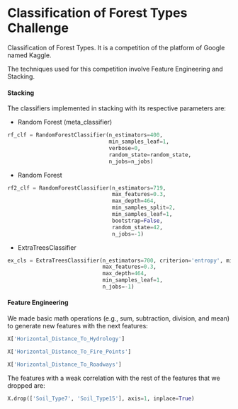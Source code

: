 # Classification of Forest Types Challenge
Classification of Forest Types. It is a competition of the platform of Google named Kaggle. 

The techniques used for this competition involve Feature Engineering and Stacking. 

#### Stacking

The classifiers implemented in stacking with its respective parameters  are:

* Random Forest (meta_classifier)
```python
rf_clf = RandomForestClassifier(n_estimators=400,
                                min_samples_leaf=1,
                                verbose=0,
                                random_state=random_state,
                                n_jobs=n_jobs)
```

* Random Forest
```python
rf2_clf = RandomForestClassifier(n_estimators=719,
                                 max_features=0.3,
                                 max_depth=464,
                                 min_samples_split=2,
                                 min_samples_leaf=1,
                                 bootstrap=False,
                                 random_state=42,
                                 n_jobs=-1)
```

* ExtraTreesClassifier
```python
ex_cls = ExtraTreesClassifier(n_estimators=700, criterion='entropy', min_samples_split=3, random_state=42,
                              max_features=0.3,
                              max_depth=464,
                              min_samples_leaf=1,
                              n_jobs=-1)
 ```         
 
#### Feature Engineering
We made basic math operations (e.g., sum, subtraction, division, and mean) to generate new features with the next features:

```python
X['Horizontal_Distance_To_Hydrology']
 ```
 
 ```python
 X['Horizontal_Distance_To_Fire_Points']
  ```

 ```python
 X['Horizontal_Distance_To_Roadways']
  ```
  
The features with a weak correlation with the rest of the features that we dropped  are:     
 ```python
 X.drop(['Soil_Type7', 'Soil_Type15'], axis=1, inplace=True)
 ```            
 